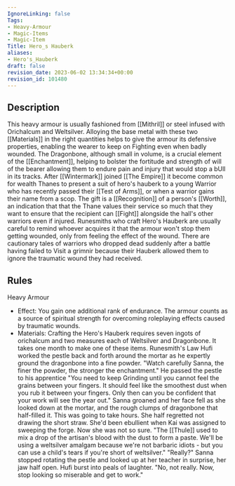 ```yaml
---
IgnoreLinking: false
Tags:
- Heavy-Armour
- Magic-Items
- Magic-Item
Title: Hero_s Hauberk
aliases:
- Hero's_Hauberk
draft: false
revision_date: 2023-06-02 13:34:34+00:00
revision_id: 101480
---
```


## Description
This heavy armour is usually fashioned from [[Mithril]] or steel infused with Orichalcum and Weltsilver. Alloying the base metal with these two [[Materials]] in the right quantities helps to give the armour its defensive properties, enabling the wearer to keep on Fighting even when badly wounded. The Dragonbone, although small in volume, is a crucial element of the [[Enchantment]], helping to bolster the fortitude and strength of will of the bearer allowing them to endure pain and injury that would stop a bUll in its tracks.
After [[Wintermark]] joined [[The Empire]] it become common for wealth Thanes to present a suit of hero's hauberk to a young Warrior who has recently passed their [[Test of Arms]], or when a warrior gains their name from a scop. The gift is a [[Recognition]] of a person's [[Worth]], an indication that that the Thane values their service so much that they want to ensure that the recipient can [[Fight]] alongside the hall's other warriors even if injured.
Runesmiths who craft Hero's Hauberk are usually careful to remind whoever acquires it that the armour won't stop them getting wounded, only from feeling the effect of the wound. There are cautionary tales of warriors who dropped dead suddenly after a battle having failed to Visit a grimnir because their Hauberk allowed them to ignore the traumatic wound they had received. 
## Rules
Heavy Armour
* Effect: You gain one additional rank of endurance. The armour counts as a source of spiritual strength for overcoming roleplaying effects caused by traumatic wounds.
* Materials: Crafting the Hero's Hauberk requires seven ingots of orichalcum and two measures each of Weltsilver and Dragonbone. It takes one month to make one of these items.
Runesmith's Law
Hufi worked the pestle back and forth around the mortar as he expertly ground the dragonbone into a fine powder. "Watch carefully Sanna, the finer the powder, the stronger the enchantment." He passed the pestle to his apprentice "You need to keep Grinding until you cannot feel the grains between your fingers. It should feel like the smoothest dust when you rub it between your fingers. Only then can you be confident that your work will see the year out."
Sanna groaned and her face fell as she looked down at the mortar, and the rough clumps of dragonbone that half-filled it. This was going to take hours. She half regretted not drawing the short straw. She'd been ebullient when Kai was assigned to sweeping the forge. Now she was not so sure. 
"The [[Thule]] used to mix a drop of the artisan's blood with the dust to form a paste. We'll be using a weltsilver amalgam because we're not barbaric idiots - but you can use a child's tears if you're short of weltsilver."
"Really?" Sanna stopped rotating the pestle and looked up at her teacher in surprise, her jaw half open.
Hufi burst into peals of laughter. "No, not really. Now, stop looking so miserable and get to work."